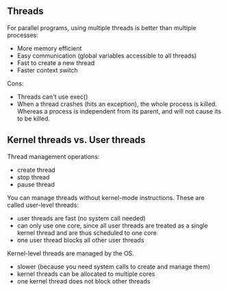 ## Threads

For parallel programs, using multiple threads is better than multiple processes:

- More memory efficient
- Easy communication (global variables accessible to all threads)
- Fast to create a new thread
- Faster context switch

Cons:

- Threads can't use exec()
- When a thread crashes (hits an exception), the whole process is killed.  Whereas a process is independent from its parent, and will not cause its to be killed.

## Kernel threads vs. User threads

Thread management operations:
- create thread
- stop thread
- pause thread

You can manage threads without kernel-mode instructions.  These are called user-level threads:

- user threads are fast (no system call needed)
- can only use one core, since all user threads are treated as a single kernel thread and are thus scheduled to one core
- one user thread blocks all other user threads

Kernel-level threads are managed by the OS.

- slower (because you need system calls to create and manage them)
- kernel threads can be allocated to multiple cores
- one kernel thread does not block other threads

